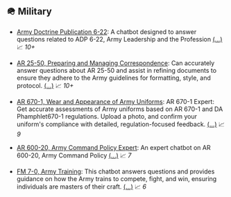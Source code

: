## 🪖 Military
- [Army Doctrine Publication 6-22](https://chat.openai.com/g/g-G0cfHcef9): A chatbot designed to answer questions related to ADP 6-22, Army Leadership and the Profession [\(...\)](../desc/G0cfHcef9.md) 📈 <i>10+</i>

- [AR 25-50, Preparing and  Managing Correspondence](https://chat.openai.com/g/g-7Sz0jOhNq): Can accurately answer questions about AR 25-50 and assist in refining documents to ensure they adhere to the Army guidelines for formatting, style, and protocol. [\(...\)](../desc/7Sz0jOhNq.md) 📈 <i>10+</i>

- [AR 670-1, Wear and Appearance of Army Uniforms](https://chat.openai.com/g/g-4IeIlFm38): AR 670-1 Expert: Get accurate assessments of Army uniforms based on AR 670-1 and DA Phamphlet670-1 regulations. Upload a photo, and confirm your uniform's compliance with detailed, regulation-focused feedback. [\(...\)](../desc/4IeIlFm38.md) 📈 <i>9</i>

- [AR 600-20, Army Command Policy Expert](https://chat.openai.com/g/g-rF2qE92uT): An expert chatbot on AR 600-20, Army Command Policy [\(...\)](../desc/rF2qE92uT.md) 📈 <i>7</i>

- [FM 7-0, Army Training](https://chat.openai.com/g/g-dyXAcBv6K): This chatbot answers questions and provides guidance on how the Army trains to compete, fight, and win, ensuring individuals are masters of their craft. [\(...\)](../desc/dyXAcBv6K.md) 📈 <i>6</i>


